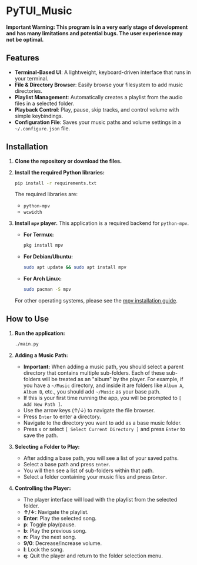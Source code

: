 # PyTUI_Music

**Important Warning: This program is in a very early stage of development and has many limitations and potential bugs. The user experience may not be optimal.**

## Features

- **Terminal-Based UI**: A lightweight, keyboard-driven interface that runs in your terminal.
- **File & Directory Browser**: Easily browse your filesystem to add music directories.
- **Playlist Management**: Automatically creates a playlist from the audio files in a selected folder.
- **Playback Control**: Play, pause, skip tracks, and control volume with simple keybindings.
- **Configuration File**: Saves your music paths and volume settings in a `~/.configure.json` file.

## Installation

1.  **Clone the repository or download the files.**

2.  **Install the required Python libraries:**

    ```bash
    pip install -r requirements.txt
    ```

    The required libraries are:
    - `python-mpv`
    - `wcwidth`

3.  **Install `mpv` player.** This application is a required backend for `python-mpv`.

    - **For Termux:**
      ```bash
      pkg install mpv
      ```

    - **For Debian/Ubuntu:**
      ```bash
      sudo apt update && sudo apt install mpv
      ```

    - **For Arch Linux:**
      ```bash
      sudo pacman -S mpv
      ```

    For other operating systems, please see the [mpv installation guide](https://mpv.io/installation/).

## How to Use

1.  **Run the application:**

    ```bash
    ./main.py
    ```

2.  **Adding a Music Path:**
    - **Important:** When adding a music path, you should select a parent directory that contains multiple sub-folders. Each of these sub-folders will be treated as an "album" by the player. For example, if you have a `~/Music` directory, and inside it are folders like `Album A`, `Album B`, etc., you should add `~/Music` as your base path.
    - If this is your first time running the app, you will be prompted to `[ Add New Path ]`.
    - Use the arrow keys (↑/↓) to navigate the file browser.
    - Press `Enter` to enter a directory.
    - Navigate to the directory you want to add as a base music folder.
    - Press `s` or select `[ Select Current Directory ]` and press `Enter` to save the path.

3.  **Selecting a Folder to Play:**
    - After adding a base path, you will see a list of your saved paths.
    - Select a base path and press `Enter`.
    - You will then see a list of sub-folders within that path.
    - Select a folder containing your music files and press `Enter`.

4.  **Controlling the Player:**
    - The player interface will load with the playlist from the selected folder.
    - **↑/↓**: Navigate the playlist.
    - **Enter**: Play the selected song.
    - **p**: Toggle play/pause.
    - **b**: Play the previous song.
    - **n**: Play the next song.
    - **9/0**: Decrease/increase volume.
    - **l**: Lock the song.
    - **q**: Quit the player and return to the folder selection menu.
